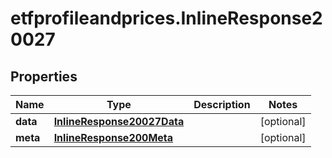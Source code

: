 # etfprofileandprices.InlineResponse20027

## Properties

Name | Type | Description | Notes
------------ | ------------- | ------------- | -------------
**data** | [**InlineResponse20027Data**](InlineResponse20027Data.md) |  | [optional] 
**meta** | [**InlineResponse200Meta**](InlineResponse200Meta.md) |  | [optional] 



